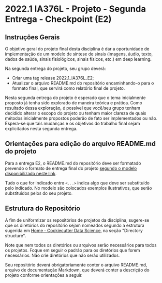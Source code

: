 # 2022.1 IA376L - Projeto - Segunda Entrega - Checkpoint (E2)

## Instruções Gerais

O objetivo geral do projeto final desta disciplina é dar a oportunidade de implementação de um modelo de síntese de sinais (imagens, áudio, texto, dados de saúde, sinais fisiológicos, sinais físicos, etc.) em deep learning.

Na segunda entrega do projeto, seu grupo deverá:

 - Criar uma tag release 2022.1_IA376L_E2;
 - Atualizar o arquivo README.md do repositório encaminhando-o para o formato final, que servirá como relatório final de projeto.

Nesta segunda entrega do projeto é esperado que o tema inicialmente proposto já tenha sido explorado de maneira teórica e prática.
Como resultado dessa exploração, é possível que você/seu grupo tenham decidido alterar o escopo do projeto ou tenham maior clareza de quais métodos inicialmente propostos
poderão de fato ser implementados ou não. Espera-se que tais mudanças e os objetivos do trabalho final sejam explicitados nesta segunda entrega.

## Orientações para edição do arquivo README.md do projeto

Para a entrega E2, o README.md do repositório deve ser formatado prevendo o formato de entrega final do projeto [segundo o modelo disponibilizado neste link](https://github.com/pdpcosta/dgm/blob/main/templates/E2-E3_template.md).

Tudo o que for indicado entre `<...>` indica algo que deve ser substituído pelo indicado. No modelo são colocados exemplos ilustrativos, que serão substituídos pelos do seu projeto.

## Estrutura do Repositório

A fim de uniformizar os repositórios de projetos da disciplina, sugere-se que os diretórios do repositório sejam nomeados segundo a estrutura sugerida em [Home - Cookiecutter Data Science](https://drivendata.github.io/cookiecutter-data-science/), na seção "Directory structure".

Note que nem todos os diretórios ou arquivos serão necessários para todos os projetos. Foque em seguir o padrão para os diretórios que forem necessários. Não crie diretórios que não serão utilizados.

Seu repositório deverá obrigatoriamente conter o arquivo README.md, arquivo de documentação Markdown, que deverá conter a descrição do projeto conforme orientações a seguir.

